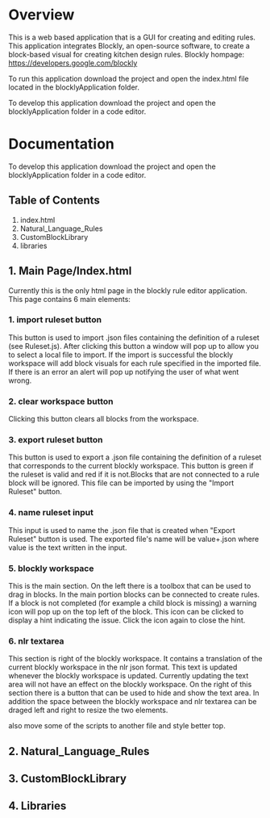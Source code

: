 # Overview
This is a web based application that is a GUI for creating and editing rules. This application integrates Blockly, an open-source software, to create a block-based visual for creating kitchen design rules. Blockly hompage: https://developers.google.com/blockly

To run this application download the project and open the index.html file located in the blocklyApplication folder.

To develop this application download the project and open the blocklyApplication folder in a code editor. 

# Documentation
To develop this application download the project and open the blocklyApplication folder in a code editor.

## Table of Contents
1. index.html
2. Natural_Language_Rules
3. CustomBlockLibrary
4. libraries

## 1. Main Page/Index.html
Currently this is the only html page in the blockly rule editor application.
This page contains 6 main elements:
### 1. import ruleset button
This button is used to import .json files containing the definition of a ruleset (see Ruleset.js). After clicking this button a window will pop up to allow you to select a local file to import. If the import is successful the blockly workspace will add block visuals for each rule specified in the imported file. If there is an error an alert will pop up notifying the user of what went wrong.
### 2. clear workspace button
Clicking this button clears all blocks from the workspace.
### 3. export ruleset button
This button is used to export a .json file containing the definition of a ruleset that corresponds to the current blockly workspace. This button is green if the ruleset is valid and red if it is not.Blocks that are not connected to a rule block will be ignored. This file can be imported by using the "Import Ruleset" button.
### 4. name ruleset input
This input is used to name the .json file that is created when "Export Ruleset" button is used. The exported file's name will be value+.json where value is the text written in the input.
### 5. blockly workspace
This is the main section. On the left there is a toolbox that can be used to drag in blocks. In the main portion blocks can be connected to create rules. If a block is not completed (for example a child block is missing) a warning icon will pop up on the top left of the block. This icon can be clicked to display a hint indicating the issue. Click the icon again to close the hint.
### 6. nlr textarea
This section is right of the blockly workspace. It contains a translation of the current blockly workspace in the nlr json format. This text is updated whenever the blockly workspace is updated. Currently updating the text area will not have an effect on the blockly workspace. On the right of this section there is a button that can be used to hide and show the text area. In addition the space between the blockly workspace and nlr textarea can be draged left and right to resize the two elements.




also move some of the scripts to another file and style better top.


## 2. Natural_Language_Rules


## 3. CustomBlockLibrary


## 4. Libraries
